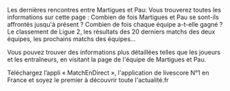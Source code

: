 Les dernières rencontres entre Martigues et Pau:
Vous trouverez toutes les informations sur cette page : Combien de fois Martigues et Pau se sont-ils affrontés jusqu'à présent ? Combien de fois chaque équipe a-t-elle gagné ? Le classement de Ligue 2, les résultats des 20 derniers matchs des deux équipes, les prochains matchs des équipes…

Vous pouvez trouver des informations plus détaillées telles que les joueurs et les entraîneurs, en visitant la page de l'équipe de Martigues et Pau.

Téléchargez l’appli « MatchEnDirect », l'application de livescore N°1 en France et soyez le premier à découvrir toute l'actualité.fr
